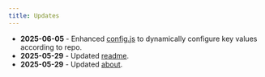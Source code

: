 ```yaml
---
title: Updates
---
```


- **2025-06-05** - Enhanced [config.js](https://github.com/therepos/docusaurus/blob/main/docusaurus.config.js) to dynamically configure key values according to repo. 
- **2025-05-29** - Updated [readme](https://github.com/therepos/docusaurus).
- **2025-05-29** - Updated [about](https://therepos.github.io/docusaurus/about/).